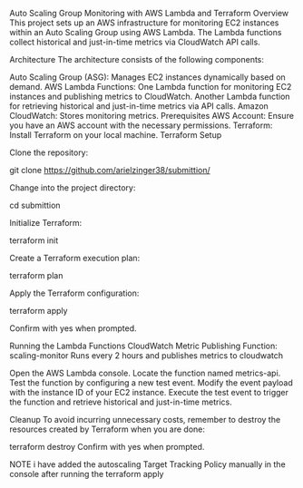 Auto Scaling Group Monitoring with AWS Lambda and Terraform
Overview
This project sets up an AWS infrastructure for monitoring EC2 instances within an Auto Scaling Group using AWS Lambda. The Lambda functions collect historical and just-in-time metrics via CloudWatch API calls.

Architecture
The architecture consists of the following components:

Auto Scaling Group (ASG): Manages EC2 instances dynamically based on demand.
AWS Lambda Functions:
One Lambda function for monitoring EC2 instances and publishing metrics to CloudWatch.
Another Lambda function for retrieving historical and just-in-time metrics via API calls.
Amazon CloudWatch: Stores monitoring metrics.
Prerequisites
AWS Account: Ensure you have an AWS account with the necessary permissions.
Terraform: Install Terraform on your local machine.
Terraform Setup

Clone the repository:

git clone https://github.com/arielzinger38/submittion/

Change into the project directory:

cd submittion

Initialize Terraform:

terraform init

Create a Terraform execution plan:

terraform plan

Apply the Terraform configuration:

terraform apply

Confirm with yes when prompted.

Running the Lambda Functions
CloudWatch Metric Publishing Function: scaling-monitor
Runs every 2 hours and publishes metrics to cloudwatch

Open the AWS Lambda console.
Locate the function named metrics-api.
Test the function by configuring a new test event. Modify the event payload with the instance ID of your EC2 instance.
Execute the test event to trigger the function and retrieve historical and just-in-time metrics.

Cleanup
To avoid incurring unnecessary costs, remember to destroy the resources created by Terraform when you are done:

terraform destroy
Confirm with yes when prompted.

NOTE i have added the autoscaling Target Tracking Policy manually in the console after running the terraform apply
